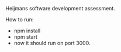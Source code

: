 Heijmans software development assessment.

How to run:

- npm install
- npm start
- now it should run on port 3000.